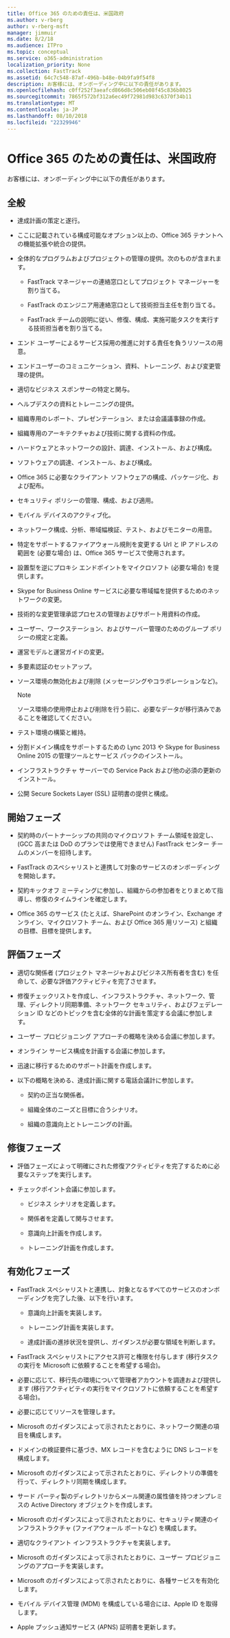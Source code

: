 ```yaml
---
title: Office 365 のための責任は、米国政府
ms.author: v-rberg
author: v-rberg-msft
manager: jimmuir
ms.date: 8/2/18
ms.audience: ITPro
ms.topic: conceptual
ms.service: o365-administration
localization_priority: None
ms.collection: FastTrack
ms.assetid: 64c7c548-87af-496b-b48e-04b9fa9f54f8
description: お客様には、オンボーディング中に以下の責任があります。
ms.openlocfilehash: c0ff252f3aeafcd866d8c506eb08f45c836b8025
ms.sourcegitcommit: 7865f572bf312a6ec49f72981d983c6370f34b11
ms.translationtype: MT
ms.contentlocale: ja-JP
ms.lasthandoff: 08/10/2018
ms.locfileid: "22329946"
---
```

# <a name="your-responsibilities-for-office-365-us-government"></a>Office 365 のための責任は、米国政府

お客様には、オンボーディング中に以下の責任があります。
  
## <a name="general"></a>全般

- 達成計画の策定と遂行。
    
- ここに記載されている構成可能なオプション以上の、Office 365 テナントへの機能拡張や統合の提供。 
    
- 全体的なプログラムおよびプロジェクトの管理の提供。次のものが含まれます。 
    
  - FastTrack マネージャーの連絡窓口としてプロジェクト マネージャーを割り当てる。
    
  - FastTrack のエンジニア用連絡窓口として技術担当主任を割り当てる。
    
  - FastTrack チームの説明に従い、修復、構成、実施可能タスクを実行する技術担当者を割り当てる。 
    
- エンド ユーザーによるサービス採用の推進に対する責任を負うリソースの用意。
    
- エンドユーザーのコミュニケーション、資料、トレーニング、および変更管理の提供。
    
- 適切なビジネス スポンサーの特定と関与。 
    
- ヘルプデスクの資料とトレーニングの提供。 
    
- 組織専用のレポート、プレゼンテーション、または会議議事録の作成。 
    
- 組織専用のアーキテクチャおよび技術に関する資料の作成。 
    
- ハードウェアとネットワークの設計、調達、インストール、および構成。 
    
- ソフトウェアの調達、インストール、および構成。 
    
- Office 365 に必要なクライアント ソフトウェアの構成、パッケージ化、および配布。
    
- セキュリティ ポリシーの管理、構成、および適用。
    
- モバイル デバイスのアクティブ化。
    
- ネットワーク構成、分析、帯域幅検証、テスト、およびモニターの用意。 

- 特定をサポートするファイアウォール規則を変更する Url と IP アドレスの範囲を (必要な場合) は、Office 365 サービスで使用されます。

- 設置型を逆にプロキシ エンドポイントをマイクロソフト (必要な場合) を提供します。 
    
- Skype for Business Online サービスに必要な帯域幅を提供するためのネットワークの変更。
    
- 技術的な変更管理承認プロセスの管理およびサポート用資料の作成。
    
- ユーザー、ワークステーション、およびサーバー管理のためのグループ ポリシーの規定と定義。
    
- 運営モデルと運営ガイドの変更。
    
- 多要素認証のセットアップ。
    
- ソース環境の無効化および削除 (メッセージングやコラボレーションなど)。 
    
    > [!NOTE]
    > ソース環境の使用停止および削除を行う前に、必要なデータが移行済みであることを確認してください。 
  
- テスト環境の構築と維持。
    
- 分割ドメイン構成をサポートするための Lync 2013 や Skype for Business Online 2015 の管理ツールとサービス パックのインストール。
    
- インフラストラクチャ サーバーでの Service Pack および他の必須の更新のインストール。 
    
- 公開 Secure Sockets Layer (SSL) 証明書の提供と構成。 
    
## <a name="initiate-phase"></a>開始フェーズ

- 契約時のパートナーシップの共同のマイクロソフト チーム領域を設定し、(GCC 高または DoD のプランでは使用できません) FastTrack センター チームのメンバーを招待します。
    
- FastTrack のスペシャリストと連携して対象のサービスのオンボーディングを開始します。 
    
- 契約キックオフ ミーティングに参加し、組織からの参加者をとりまとめて指導し、修復のタイムラインを確定します。
    
- Office 365 のサービス (たとえば、SharePoint のオンライン、Exchange オンライン、マイクロソフト チーム、および Office 365 用リソース) と組織の目標、目標を提供します。
    
## <a name="assess-phase"></a>評価フェーズ

- 適切な関係者 (プロジェクト マネージャおよびビジネス所有者を含む) を任命して、必要な評価アクティビティを完了させます。 
    
- 修復チェックリストを作成し、インフラストラクチャ、ネットワーク、管理、ディレクトリ同期準備、ネットワーク セキュリティ、およびフェデレーション ID などのトピックを含む全体的な計画を策定する会議に参加します。 
    
- ユーザー プロビジョニング アプローチの概略を決める会議に参加します。 
    
- オンライン サービス構成を計画する会議に参加します。 
    
- 迅速に移行するためのサポート計画を作成します。 
    
- 以下の概略を決める、達成計画に関する電話会議計に参加します。
    
  - 契約の正当な関係者。
    
  - 組織全体のニーズと目標に合うシナリオ。
    
  - 組織の意識向上とトレーニングの計画。
    
## <a name="remediate-phase"></a>修復フェーズ

- 評価フェーズによって明確にされた修復アクティビティを完了するために必要なステップを実行します。 
    
- チェックポイント会議に参加します。 
    
  - ビジネス シナリオを定義します。
    
  - 関係者を定義して関与させます。
    
  - 意識向上計画を作成します。
    
  - トレーニング計画を作成します。
    
## <a name="enable-phase"></a>有効化フェーズ

- FastTrack スペシャリストと連携し、対象となるすべてのサービスのオンボーディングを完了した後、以下を行います。
    
  - 意識向上計画を実装します。
    
  - トレーニング計画を実装します。
    
  - 達成計画の進捗状況を提供し、ガイダンスが必要な領域を判断します。
    
- FastTrack スペシャリストにアクセス許可と権限を付与します (移行タスクの実行を Microsoft に依頼することを希望する場合)。
    
- 必要に応じて、移行先の環境について管理者アカウントを調達および提供します (移行アクティビティの実行をマイクロソフトに依頼することを希望する場合)。
    
- 必要に応じてリソースを管理します。 
    
- Microsoft のガイダンスによって示されたとおりに、ネットワーク関連の項目を構成します。
    
- ドメインの検証要件に基づき、MX レコードを含むように DNS レコードを構成します。
    
- Microsoft のガイダンスによって示されたとおりに、ディレクトリの準備を行って、ディレクトリ同期を構成します。
    
- サード パーティ製のディレクトリからメール関連の属性値を持つオンプレミスの Active Directory オブジェクトを作成します。
    
- Microsoft のガイダンスによって示されたとおりに、セキュリティ関連のインフラストラクチャ (ファイアウォール ポートなど) を構成します。
    
- 適切なクライアント インフラストラクチャを実装します。
    
- Microsoft のガイダンスによって示されたとおりに、ユーザー プロビジョニングのアプローチを実装します。
    
- Microsoft のガイダンスによって示されたとおりに、各種サービスを有効化します。
    
- モバイル デバイス管理 (MDM) を構成している場合には、Apple ID を取得します。
    
- Apple プッシュ通知サービス (APNS) 証明書を更新します。
    

  

